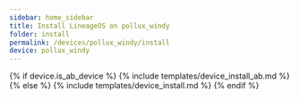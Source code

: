 ```yaml
---
sidebar: home_sidebar
title: Install LineageOS on pollux_windy
folder: install
permalink: /devices/pollux_windy/install
device: pollux_windy
---
```

{% if device.is_ab_device %}
{% include templates/device_install_ab.md %}
{% else %}
{% include templates/device_install.md %}
{% endif %}
